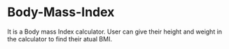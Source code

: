 # Body-Mass-Index
It is a Body mass Index calculator. User can give their height and weight in the calculator to find their atual BMI.
